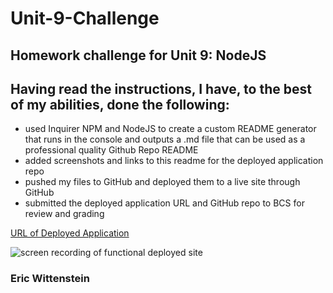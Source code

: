 # Unit-9-Challenge
## Homework challenge for Unit 9: NodeJS

## Having read the instructions, I have, to the best of my abilities, done the following:

- used Inquirer NPM and NodeJS to create a custom README generator that runs in the console and outputs a .md file that can be used as a professional quality Github Repo README
- added screenshots and links to this readme for the deployed application repo
- pushed my files to GitHub and deployed them to a live site through GitHub
- submitted the deployed application URL and GitHub repo to BCS for review and grading

[URL of Deployed Application](TBD)

![screen recording of functional deployed site](TBD)

<!-- EHW SIGNET
---------
    |
  -----
    |
---------
 -->

### Eric Wittenstein